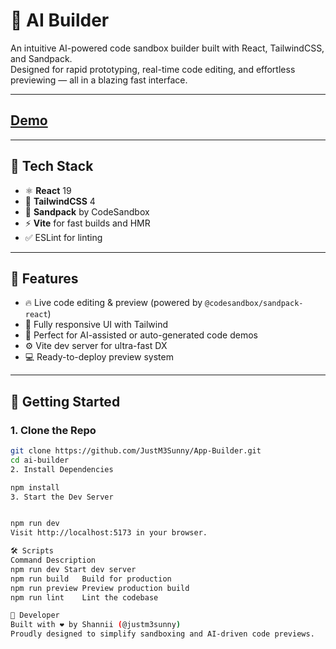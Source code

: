 # 🚀 AI Builder

An intuitive AI-powered code sandbox builder built with React, TailwindCSS, and Sandpack.  
Designed for rapid prototyping, real-time code editing, and effortless previewing — all in a blazing fast interface.

---

## [Demo](https://app-builder-weld.vercel.app//)


---

## 🔧 Tech Stack

- ⚛️ **React** 19
- 🎨 **TailwindCSS** 4
- 🧩 **Sandpack** by CodeSandbox
- ⚡ **Vite** for fast builds and HMR
- ✅ ESLint for linting

---

## 📸 Features

- 🔥 Live code editing & preview (powered by `@codesandbox/sandpack-react`)
- 💅 Fully responsive UI with Tailwind
- 🧠 Perfect for AI-assisted or auto-generated code demos
- ⚙️ Vite dev server for ultra-fast DX
- 💻 Ready-to-deploy preview system

---

## 🚀 Getting Started

### 1. Clone the Repo

```bash
git clone https://github.com/JustM3Sunny/App-Builder.git
cd ai-builder
2. Install Dependencies

npm install
3. Start the Dev Server


npm run dev
Visit http://localhost:5173 in your browser.

🛠 Scripts
Command	Description
npm run dev	Start dev server
npm run build	Build for production
npm run preview	Preview production build
npm run lint	Lint the codebase

🙌 Developer
Built with ❤️ by Shannii (@justm3sunny)
Proudly designed to simplify sandboxing and AI-driven code previews.
